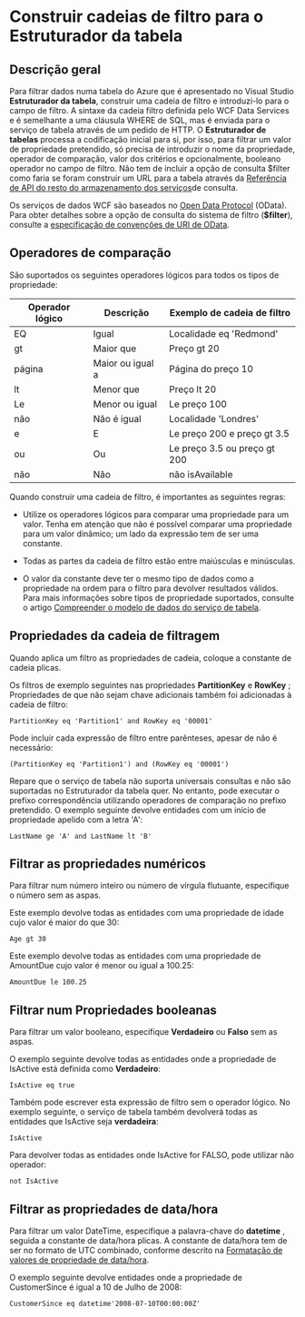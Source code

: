 <properties
   pageTitle="Construir cadeias de filtro para o Estruturador da tabela | Microsoft Azure"
   description="Construir cadeias de filtro para o Estruturador da tabela"
   services="visual-studio-online"
   documentationCenter="na"
   authors="TomArcher"
   manager="douge"
   editor="" />
<tags
   ms.service="storage"
   ms.devlang="multiple"
   ms.topic="article"
   ms.tgt_pltfrm="na"
   ms.workload="na"
   ms.date="08/15/2016"
   ms.author="tarcher" />

# <a name="constructing-filter-strings-for-the-table-designer"></a>Construir cadeias de filtro para o Estruturador da tabela

## <a name="overview"></a>Descrição geral

Para filtrar dados numa tabela do Azure que é apresentado no Visual Studio **Estruturador da tabela**, construir uma cadeia de filtro e introduzi-lo para o campo de filtro. A sintaxe da cadeia filtro definida pelo WCF Data Services e é semelhante a uma cláusula WHERE de SQL, mas é enviada para o serviço de tabela através de um pedido de HTTP. O **Estruturador de tabelas** processa a codificação inicial para si, por isso, para filtrar um valor de propriedade pretendido, só precisa de introduzir o nome da propriedade, operador de comparação, valor dos critérios e opcionalmente, booleano operador no campo de filtro. Não tem de incluir a opção de consulta $filter como faria se foram construir um URL para a tabela através da [Referência de API do resto do armazenamento dos serviços](http://go.microsoft.com/fwlink/p/?LinkId=400447)de consulta.

Os serviços de dados WCF são baseados no [Open Data Protocol](http://go.microsoft.com/fwlink/p/?LinkId=214805) (OData). Para obter detalhes sobre a opção de consulta do sistema de filtro (**$filter**), consulte a [especificação de convenções de URI de OData](http://go.microsoft.com/fwlink/p/?LinkId=214806).

## <a name="comparison-operators"></a>Operadores de comparação

São suportados os seguintes operadores lógicos para todos os tipos de propriedade:

|Operador lógico|Descrição|Exemplo de cadeia de filtro|
|---|---|---|
|EQ|Igual|Localidade eq 'Redmond'|
|gt|Maior que|Preço gt 20|
|página|Maior ou igual a|Página do preço 10|
|lt|Menor que|Preço lt 20|
|Le|Menor ou igual|Le preço 100|
|não|Não é igual|Localidade 'Londres'|
|e|E|Le preço 200 e preço gt 3.5|
|ou|Ou|Le preço 3.5 ou preço gt 200|
|não|Não|não isAvailable|

Quando construir uma cadeia de filtro, é importantes as seguintes regras:

- Utilize os operadores lógicos para comparar uma propriedade para um valor. Tenha em atenção que não é possível comparar uma propriedade para um valor dinâmico; um lado da expressão tem de ser uma constante.

- Todas as partes da cadeia de filtro estão entre maiúsculas e minúsculas.

- O valor da constante deve ter o mesmo tipo de dados como a propriedade na ordem para o filtro para devolver resultados válidos. Para mais informações sobre tipos de propriedade suportados, consulte o artigo [Compreender o modelo de dados do serviço de tabela](http://go.microsoft.com/fwlink/p/?LinkId=400448).

## <a name="filtering-on-string-properties"></a>Propriedades da cadeia de filtragem

Quando aplica um filtro as propriedades de cadeia, coloque a constante de cadeia plicas.

Os filtros de exemplo seguintes nas propriedades **PartitionKey** e **RowKey** ; Propriedades de que não sejam chave adicionais também foi adicionadas à cadeia de filtro:

    PartitionKey eq 'Partition1' and RowKey eq '00001'

Pode incluir cada expressão de filtro entre parênteses, apesar de não é necessário:

    (PartitionKey eq 'Partition1') and (RowKey eq '00001')

Repare que o serviço de tabela não suporta universais consultas e não são suportadas no Estruturador da tabela quer. No entanto, pode executar o prefixo correspondência utilizando operadores de comparação no prefixo pretendido. O exemplo seguinte devolve entidades com um início de propriedade apelido com a letra 'A':

    LastName ge 'A' and LastName lt 'B'

## <a name="filtering-on-numeric-properties"></a>Filtrar as propriedades numéricos

Para filtrar num número inteiro ou número de vírgula flutuante, especifique o número sem as aspas.

Este exemplo devolve todas as entidades com uma propriedade de idade cujo valor é maior do que 30:

    Age gt 30

Este exemplo devolve todas as entidades com uma propriedade de AmountDue cujo valor é menor ou igual a 100.25:

    AmountDue le 100.25

## <a name="filtering-on-boolean-properties"></a>Filtrar num Propriedades booleanas

Para filtrar um valor booleano, especifique **Verdadeiro** ou **Falso** sem as aspas.

O exemplo seguinte devolve todas as entidades onde a propriedade de IsActive está definida como **Verdadeiro**:

    IsActive eq true

Também pode escrever esta expressão de filtro sem o operador lógico. No exemplo seguinte, o serviço de tabela também devolverá todas as entidades que IsActive seja **verdadeira**:

    IsActive

Para devolver todas as entidades onde IsActive for FALSO, pode utilizar não operador:

    not IsActive

## <a name="filtering-on-datetime-properties"></a>Filtrar as propriedades de data/hora

Para filtrar um valor DateTime, especifique a palavra-chave do **datetime** , seguida a constante de data/hora plicas. A constante de data/hora tem de ser no formato de UTC combinado, conforme descrito na [Formatação de valores de propriedade de data/hora](http://go.microsoft.com/fwlink/p/?LinkId=400449).

O exemplo seguinte devolve entidades onde a propriedade de CustomerSince é igual a 10 de Julho de 2008:

    CustomerSince eq datetime'2008-07-10T00:00:00Z'
